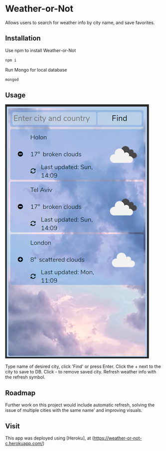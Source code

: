 # Weather-or-Not

Allows users to search for weather info by city name, and save favorites.

## Installation

Use npm to install Weather-or-Not
```bash
npm i
```

Run Mongo for local database
```bash
mongod
```

## Usage

![Image of app](/resources/screenshot.png?raw=true)

Type name of desired city, click 'Find' or press Enter.
Click the + next to the city to save to DB. Click - to remove saved city.
Refresh weather info with the refresh symbol.

## Roadmap

Further work on this project would include automatic refresh, solving the issue of multiple cities with the same name' and improving visuals.

## Visit

This app was deployed using [Heroku], at (https://weather-or-not-c.herokuapp.com/)
